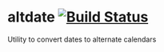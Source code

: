 # altdate [![Build Status](https://travis-ci.org/Don42/altdate.svg?branch=master)](https://travis-ci.org/Don42/altdate)
Utility to convert dates to alternate calendars
